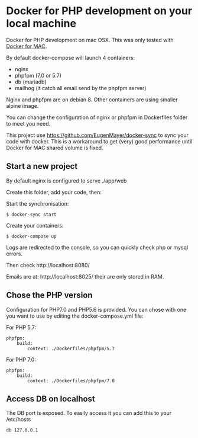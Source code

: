 # Docker for PHP development on your local machine

Docker for PHP development on mac OSX. This was only tested with [Docker for MAC](https://docs.docker.com/docker-for-mac/).

By default docker-compose will launch 4 containers:
- nginx
- phpfpm (7.0 or 5.7)
- db (mariadb)
- mailhog (it catch all email send by the phpfpm server)

Nginx and phpfpm are on debian 8. Other containers are using smaller alpine image.

You can change the configuration of nginx or phpfpm in Dockerfiles folder to meet you need.

This project use https://github.com/EugenMayer/docker-sync to sync your code with docker. This is a workaround to get (very) good performance until Docker for MAC shared volume is fixed.

## Start a new project

By default nginx is configured to serve ./app/web

Create this folder, add your code, then:

Start the synchronisation:

    $ docker-sync start

Create your containers:

    $ docker-compose up
    
Logs are redirected to the console, so you can quickly check php or mysql errors.

Then check http://localhost:8080/

Emails are at: http://localhost:8025/ their are only stored in RAM.

## Chose the PHP version

Configuration for PHP7.0 and PHP5.6 is provided. You can chose with one you want to use by editing the docker-compose.yml file:

For PHP 5.7:

    phpfpm:
        build:
            context: ./Dockerfiles/phpfpm/5.7

For PHP 7.0:

    phpfpm:
        build:
            context: ./Dockerfiles/phpfpm/7.0
            

## Access DB on localhost

The DB port is exposed. To easily access it you can add this to your /etc/hosts

    db 127.0.0.1


